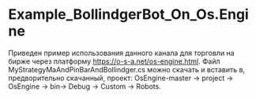 # Example_BollindgerBot_On_Os.Engine
Приведен пример использования данного канала для торговли на бирже через платформу https://o-s-a.net/os-engine.html. 
Файл MyStrategyMaAndPinBarAndBollindger.cs можно скачать и вставить в, предворительно скачанный, проект: OsEngine-master -> project -> OsEngine -> bin-> Debug -> Custom -> Robots.
